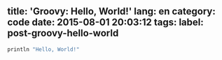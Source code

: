 title: 'Groovy: Hello, World!'
lang: en
category: code
date: 2015-08-01 20:03:12
tags:
label: post-groovy-hello-world
---

```groovy
println "Hello, World!"
```

